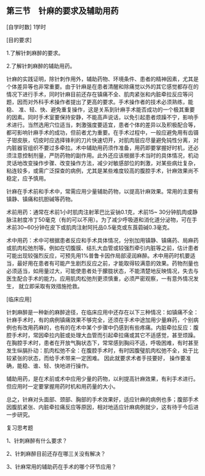 ## 第三节　针麻的要求及辅助用药

[自学时数] 1学时

[目的要求]

1.了解针刺麻醉的要求。

2.了解针刺麻醉的辅助用药。

针麻的实践证明，除针刺作用外，辅助药物、环境条件、患者的精神因素，尤其是个体差异等也非常重要。由于针麻是在患者清醒和除痛觉以外的其它感觉都存在的情况下进行手术，同时针麻目前还存在镇痛不全、肌肉紧张和内脏牵拉反应等问题，因而对外科手术操作者提出了更高的要求。手术操作者的技术必须熟练，能稳、 准、轻、快、避免重复操作，这是关系到针麻手术能否成功的一个极其重要的因素。同时手术室要保持安静，不能高声说话，以免引起患者烦躁不宁，影响手术进行。当然选用穴位适当，刺激强度要适宜，患者个体的差异以及积极配合等，都可影响针麻手术的成功，但前者尤为重要。在手术过程中，一般应避免用有齿镊子钳皮肤，切皮时应选择锋利的刀片快速切开，对肌肉层应尽量避免钝性分离，对内脏器官组织不要过多牵拉。术中辅助用药须作准备，用药即要掌握好时机，还必须注意控制剂量，严防药物的副作用。此外还应该根据手术当时的具体情况，机动灵话地改变操作步骤、改变操作方法，减少对敏感部位的刺激，对某些病灶复杂，粘连较多，或需广泛探查的病例，尤其是某些难度较高的腹腔手术，针麻效果尚不稳定，应予慎用。

针麻在手术前和手术中，常需应用少量辅助药物，以提高针麻效果。常用的主要有镇静、镇痛和抗胆碱等药物。

术前用药：通常在术前1小时肌肉注射苯巴比妥钠0.1克，术前15~ 30分钟肌肉或静脉注射度冷丁50毫克（有的可以不用）。为了减少呼吸道和消化道分泌物，可在手术前30~60分钟在皮下或肌肉注射阿托品0.5毫克或东莨菪碱0.3毫克。

术中用药：术中可根据患者反应和手术具体情况，分别加用镇静、镇痛药、局麻药或肌肉松弛剂等。例如在切腹膜、结扎大血管或较强烈牵引内脏等之前，估计患者可能出现较强烈反应，可预先用1%普鲁卡因作局部浸润麻醉。术中用药时机要适当，最好用在患者有可能产生剧烈反应之前，才能取得较满意的效果。药物剂量也必须适当，如用量过大，可能使患者处于朦胧状态，不能清楚地反映情况，失去与医生配合手术的能力。应用肌肉松弛剂更须慎重，必须严密观察，一有意外情况发生， 就立即采取有效措施抢救。

[临床应用]

针刺麻醉是一种新的麻醉途径，在临床应用中还存在以下三种情况：如镇痛不全：针麻手术时，有的病例镇痛效果不够完全，还须在手术中途加用少量麻药，个别病例也有改用药麻的，也有的在术中某个步骤中仍感到有些疼痛。内脏牵拉反应：腹腔手术时，常因牵拉内脏或处理大血管而引起牵拉痛或其它不适感觉，甚至烦躁。在胸腔手术时，患者在开放气胸状态下，常常感到胸闷不适，呼吸困难，有时甚至发生纵膈扑动：肌肉松弛不全：在腹腔手术时，有时因腹璧肌肉松弛不全，处于比较紧张的状态，而给手术带来一定困难。 因此就要求术者手技要好， 操作要准确，能稳、谁、轻、快地进行操作。

辅助用药，是在术前或术中应用少量的药物，以利提高针麻效果，有利手术进行。但应用时一定要掌握用药时机和用药量的大小。

总之，针麻对头面部、颈部、胸部的手术效果好，适应针麻的病例也多；腹部手术因腹肌紧张、内脏牵拉痛反应等原因，相对地适应针麻病例就少，这有待于今后进一步研究。

复习思考题

1、针刺麻醉有什么要求？

2、针刺麻醉目前还存在哪三关没有解决？

3、针麻常用的辅助药在手术的哪个环节应用？
